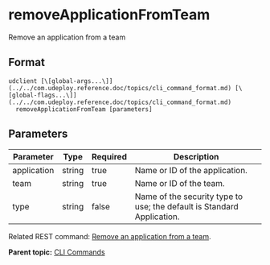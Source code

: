 # removeApplicationFromTeam

Remove an application from a team

## Format

```
udclient [\[global-args...\]](../../com.udeploy.reference.doc/topics/cli_command_format.md) [\[global-flags...\]](../../com.udeploy.reference.doc/topics/cli_command_format.md)
  removeApplicationFromTeam [parameters]
```

## Parameters

|Parameter|Type|Required|Description|
|---------|----|--------|-----------|
|application|string|true|Name or ID of the application.|
|team|string|true|Name or ID of the team.|
|type|string|false|Name of the security type to use; the default is Standard Application.|

Related REST command: [Remove an application from a team](rest_cli_application_teams_delete.md).

**Parent topic:** [CLI Commands](../../com.udeploy.reference.doc/topics/cli_commands.md)

